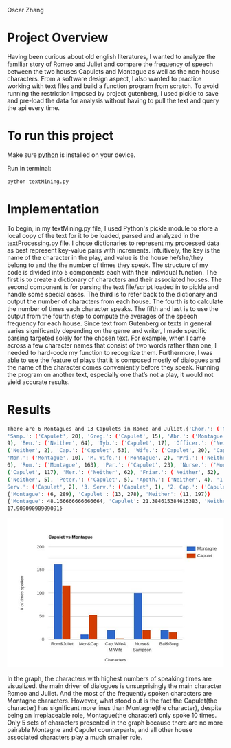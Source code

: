 Oscar Zhang

# Project Overview
Having been curious about old english literatures, I wanted to analyze the familiar story of
Romeo and Juliet and compare the frequency of speech between the two houses Capulets and
Montague as well as the non-house characters. From a software design aspect, I also wanted
to practice working with text files and build a function program from scratch. To avoid running
the restriction imposed by project gutenberg, I used pickle to save and pre-load the data for
analysis without having to pull the text and query the api every time.

# To run this project
Make sure [python](https://www.python.org/downloads/) is installed on your device. 

Run in terminal:
```bash
python textMining.py
```

# Implementation
To begin, in my textMining.py file, I used Python's pickle module to store a local copy of the text
for it to be loaded, parsed and analyzed in the textProcessing.py file. I chose dictionaries to
represent my processed data as best represent key-value pairs with increments. Intuitively, the
key is the name of the character in the play, and value is the house he/she/they belong to and
the the number of times they speak. The structure of my code is divided into 5 components
each with their individual function. The first is to create a dictionary of characters and their
associated houses. The second component is for parsing the text file/script loaded in to pickle
and handle some special cases. The third is to refer back to the dictionary and output the
number of characters from each house. The fourth is to calculate the number of times each
character speaks. The fifth and last is to use the output from the fourth step to compute the
averages of the speech frequency for each house.
Since text from Gutenberg or texts in general varies significantly depending on the genre and
writer, I made specific parsing targeted solely for the chosen text. For example, when I came
across a few character names that consist of two words rather than one, I needed to hard-code
my function to recognize them. Furthermore, I was able to use the feature of plays that it is
composed mostly of dialogues and the name of the character comes conveniently before they
speak. Running the program on another text, especially one that’s not a play, it would not yield
accurate results.

# Results


```bash
There are 6 Montagues and 13 Capulets in Romeo and Juliet.{'Chor.': ('Neither', 2),
'Samp.': ('Capulet', 20), 'Greg.': ('Capulet', 15), 'Abr.': ('Montague', 5), 'Bal.': ('Montague',
9), 'Ben.': ('Neither', 64), 'Tyb.': ('Capulet', 17), 'Officer.': ('Neither', 2), 'Citizens.':
('Neither', 2), 'Cap.': ('Capulet', 53), 'Wife.': ('Capulet', 20), 'Cap. Wife.': ('Capulet', 0),
'Mon.': ('Montague', 10), 'M. Wife.': ('Montague', 2), 'Pri.': ('Neither', 0), 'Prin.': ('Neither',
0), 'Rom.': ('Montague', 163), 'Par.': ('Capulet', 23), 'Nurse.': ('Montague', 100), 'Jul.':
('Capulet', 117), 'Mer.': ('Neither', 62), 'Friar.': ('Neither', 52), 'Laur.': ('Neither', 4), 'John.':
('Neither', 5), 'Peter.': ('Capulet', 5), 'Apoth.': ('Neither', 4), '1. Serv.': ('Capulet', 3), '2.
Serv.': ('Capulet', 2), '3. Serv.': ('Capulet', 1), '2. Cap.': ('Capulet', 2)}
{'Montague': (6, 289), 'Capulet': (13, 278), 'Neither': (11, 197)}
{'Montague': 48.166666666666664, 'Capulet': 21.384615384615383, 'Neither':
17.90909090909091}
```
![ Data visualized](/images/visualization.png)


In the graph, the characters with highest numbers of speaking times are visualized. the main
driver of dialogues is unsurprisingly the main character Romeo and Juliet. And the most of the
frequently spoken characters are Montagne characters. However, what stood out is the fact the
Capulet(the character) has significant more lines than Montagne(the character), despite being
an irreplaceable role, Montague(the character) only spoke 10 times. Only 5 sets of characters
presented in the graph because there are no more pairable Montagne and Capulet
counterparts, and all other house associated characters play a much smaller role.
